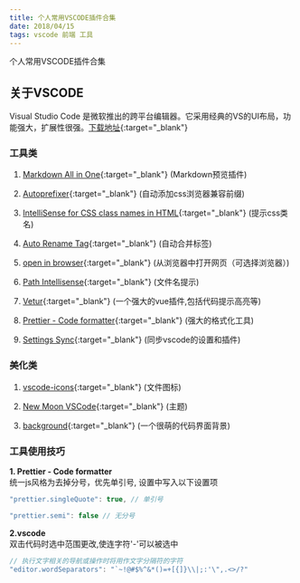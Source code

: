 ```yaml
---
title: 个人常用VSCODE插件合集
date: 2018/04/15
tags: vscode 前端 工具
---
```


个人常用VSCODE插件合集

<!--more-->

## 关于VSCODE ##

Visual Studio Code 是微软推出的跨平台编辑器。它采用经典的VS的UI布局，功能强大，扩展性很强。[下载地址](https://code.visualstudio.com/){:target="_blank"}

### 工具类 ###

1. [Markdown All in One](https://marketplace.visualstudio.com/items?itemName=yzhang.markdown-all-in-one){:target="_blank"} (Markdown预览插件)


2. [Autoprefixer](https://marketplace.visualstudio.com/items?itemName=mrmlnc.vscode-autoprefixer){:target="_blank"} (自动添加css浏览器兼容前缀)


3. [IntelliSense for CSS class names in HTML](https://marketplace.visualstudio.com/items?itemName=Zignd.html-css-class-completion){:target="_blank"} (提示css类名)


4. [Auto Rename Tag](https://marketplace.visualstudio.com/items?itemName=formulahendry.auto-rename-tag){:target="_blank"} (自动合并标签)

5. [open in browser](https://marketplace.visualstudio.com/items?itemName=techer.open-in-browser){:target="_blank"} (从浏览器中打开网页（可选择浏览器）)

6. [Path Intellisense](https://marketplace.visualstudio.com/items?itemName=christian-kohler.path-intellisense){:target="_blank"} (文件名提示)

7. [Vetur](https://marketplace.visualstudio.com/items?itemName=octref.vetur){:target="_blank"} (一个强大的vue插件,包括代码提示高亮等)

8. [Prettier - Code formatter](https://marketplace.visualstudio.com/items?itemName=esbenp.prettier-vscode){:target="_blank"} (强大的格式化工具)

9. [Settings Sync](https://marketplace.visualstudio.com/items?itemName=Shan.code-settings-sync){:target="_blank"} (同步vscode的设置和插件)


### 美化类 ###

1. [vscode-icons](https://marketplace.visualstudio.com/items?itemName=robertohuertasm.vscode-icons){:target="_blank"} (文件图标)

2. [New Moon VSCode](https://marketplace.visualstudio.com/items?itemName=taniarascia.new-moon-vscode){:target="_blank"} (主题)

3. [background](https://marketplace.visualstudio.com/items?itemName=shalldie.background){:target="_blank"} (一个很萌的代码界面背景)


### 工具使用技巧 ###
**1. Prettier - Code formatter**  
统一js风格为去掉分号，优先单引号, 设置中写入以下设置项

```javascript
"prettier.singleQuote": true, // 单引号

"prettier.semi": false // 无分号
```
**2.vscode**  
双击代码时选中范围更改,使连字符'-'可以被选中
```javascript
// 执行文字相关的导航或操作时将用作文字分隔符的字符
"editor.wordSeparators": "`~!@#$%^&*()=+[{]}\\|;:'\",.<>/?"
```